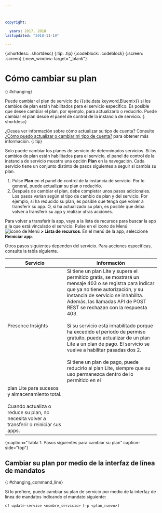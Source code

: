 ```yaml
---



copyright:

  years: 2017, 2018
lastupdated: "2018-11-19"

---
```


{:shortdesc: .shortdesc}
{:tip: .tip}
{:codeblock: .codeblock}
{:screen: .screen}
{:new_window: target="_blank"}


# Cómo cambiar su plan
{: #changing}

Puede cambiar el plan de servicio de {{site.data.keyword.Bluemix}} si los cambios de plan están habilitados para el servicio específico. Es posible que desee cambiar el plan, por ejemplo, para actualizarlo o reducirlo. Puede cambiar el plan desde el panel de control de la instancia de servicio.
{: shortdesc}

¿Desea ver información sobre cómo actualizar su tipo de cuenta? Consulte [¿Cómo puedo actualizar o cambiar mi tipo de cuenta?](/docs/account/account_faq.html#changeacct) para obtener más información. 
{: tip}

Solo puede cambiar los planes de servicio de determinados servicios. Si los cambios de plan están habilitados para el servicio, el panel de control de la instancia de servicio muestra una opción **Plan** en la navegación. Cada servicio tiene un conjunto distinto de pasos siguientes a seguir
si cambia su plan.

1. Pulse **Plan** en el panel de control de la instancia de servicio. Por lo general, puede actualizar su plan o reducirlo.
2. Después de cambiar el plan, debe completar unos pasos adicionales. Los pasos varían según el tipo de cambio
de plan y del servicio. Por ejemplo, si ha reducido su plan, es posible que tenga que volver a transferir su
app. O, si ha actualizado su plan, es posible que deba volver a transferir su app y realizar otras acciones.

Para volver a transferir la app, vaya a la lista de recursos para buscar la app a la que está vinculado el servicio. Pulse en el icono de Menú ![icono de Menú](../icons/icon_hamburger.svg) **> Lista de recursos**. En el menú de la app, seleccione **Reiniciar app**.

Otros pasos siguientes dependen del servicio. Para acciones específicas, consulte la tabla siguiente.

|Servicio |	Información|
|--------|-------------|
|Presence Insights 	|Si tiene un plan Lite y supera el permitido gratis, se mostrará un mensaje 403 o se registra para indicar que ya no tiene autorización, y su instancia de servicio se inhabilita. Además, las llamadas API de POST REST se rechazan con la respuesta 403.<br/><br/>Si su servicio está inhabilitado porque ha excedido el periodo de permiso gratuito, puede actualizar de un plan Lite a un plan de pago. El servicio se vuelve a habilitar pasadas dos 2.<br/><br/>Si tiene un plan de pago, puede reducirlo al plan Lite, siempre que su uso permanezca dentro de lo permitido en el
plan Lite para sucesos y almacenamiento total.<br/><br/>Cuando actualiza o reduce su plan, no necesita volver a transferir o reiniciar sus apps.|
{:caption="Tabla 1. Pasos siguientes para cambiar su plan" caption-side="top"}


## Cambiar su plan por medio de la interfaz de línea de mandatos
{: #changing_command_line}

Si lo prefiere, puede cambiar su plan de servicio por medio de la interfaz de línea de mandatos indicando el mandato siguiente:

```
cf update-service <nombre_servicio> [-p <plan_nuevo>]
```
